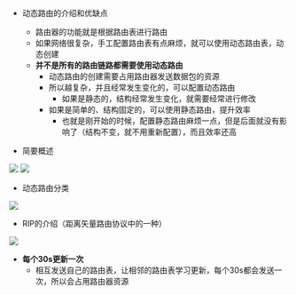 - 动态路由的介绍和优缺点 
  - 路由器的功能就是根据路由表进行路由
  - 如果网络很复杂，手工配置路由表有点麻烦，就可以使用动态路由表，动态创建
  - **并不是所有的路由链路都需要使用动态路由**
    - 动态路由的创建需要占用路由器发送数据包的资源
    - 所以越复杂，并且经常发生变化的，可以配置动态路由
      - 如果是静态的，结构经常发生变化，就需要经常进行修改
    - 如果是简单的、结构固定的，可以使用静态路由，提升效率
      - 也就是刚开始的时候，配置静态路由麻烦一点，但是后面就没有影响了（结构不变，就不用重新配置），而且效率还高

    
- 简要概述
<img src='https://lsz.net.cn/node/imgs/15e34d716c0ef30e48f45e8e5825ec4d.png' />
<img src='https://lsz.net.cn/node/imgs/eb74dc147e2fd8eac1e1f7a03cbadef0.png' />

- 动态路由分类
<img src='https://lsz.net.cn/node/imgs/12285d74280977381d44f47ac93da656.png' />

- RIP的介绍（距离矢量路由协议中的一种）
<img src='https://lsz.net.cn/node/imgs/b9725b1a6213c424cde44b0a4eeef230.png' />

  - **每个30s更新一次**
    - 相互发送自己的路由表，让相邻的路由表学习更新，每个30s都会发送一次，所以会占用路由器资源
